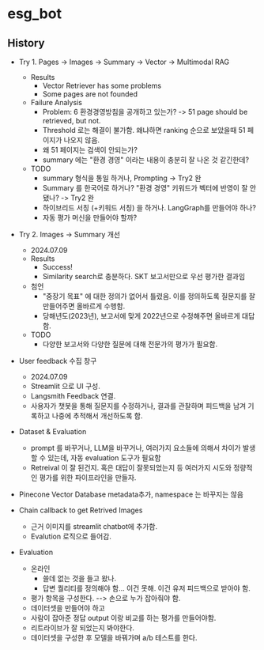 # esg_bot





## History

- Try 1. Pages -> Images -> Summary -> Vector -> Multimodal RAG
  - Results
    - Vector Retriever has some problems
    - Some pages are not founded
  - Failure Analysis
    - Problem: 6 환경경영방침을 공개하고 있는가? -> 51 page should be retrieved, but not.
    - Threshold 로는 해결이 불가함. 왜냐하면 ranking 순으로 보았을때 51 페이지가 나오지 않음.
    - 왜 51 페이지는 검색이 안되는가?
    - summary 에는 "환경 경영" 이라는 내용이 충분히 잘 나온 것 같긴한데?
  - TODO
    - summary 형식을 통일 하거나, Prompting  -> Try2 완
    - Summary 를 한국어로 하거나? "환경 경영" 키워드가 벡터에 반영이 잘 안됐나? -> Try2 완
    - 하이브리드 서칭 (+키워드 서칭) 을 하거나. LangGraph를 만들어야 하나? 
    - 자동 평가 머신을 만들어야 할까?
     
- Try 2. Images -> Summary 개선
  - 2024.07.09
  - Results
    - Success!
    - Similarity search로 충분하다. SKT 보고서만으로 우선 평가한 결과임
  - 첨언
    - "중장기 목표" 에 대한 정의가 없어서 틀렸음. 이를 정의하도록 질문지를 잘 만들어주면 올바르게 수행함.
    - 당해년도(2023년), 보고서에 맞게 2022년으로 수정해주면 올바르게 대답함.
  -  TODO
     - 다양한 보고서와 다양한 질문에 대해 전문가의 평가가 필요함.
  
- User feedback 수집 창구
  - 2024.07.09
  - Streamlit 으로 UI 구성.
  - Langsmith Feedback 연결.
  - 사용자가 챗봇을 통해 질문지를 수정하거나, 결과를 관찰하며 피드백을 남겨 기록하고 나중에 추적해서 개선하도록 함.
  
- Dataset & Evaluation
  - prompt 를 바꾸거나, LLM을 바꾸거나, 여러가지 요소들에 의해서 차이가 발생할 수 있는데, 자동 evaluation 도구가 필요함
  - Retreival 이 잘 된건지. 혹은 대답이 잘못되었는지 등 여러가지 시도와 정량적인 평가를 위한 파이프라인을 만들자.

- Pinecone Vector Database metadata추가, namespace 는 바꾸지는 않음


- Chain callback to get Retrived Images
  - 근거 이미지를 streamlit chatbot에 추가함.
  - Evalution 로직으로 들어감.

- Evaluation
  - 온라인
    - 쓸데 없는 것을 들고 왔나.
    - 답변 퀄리티를 정의해야 함... 이건 못해. 이건 유저 피드백으로 받아야 함.
  - 평가 항목을 구성한다. --> 손으로 누가 잡아줘야 함. 
  - 데이터셋을 만들어야 하고
  - 사람이 잡아준 정답 output 이랑 비교를 하는 평가를 만들어야함.
  - 리트라이브가 잘 되었는지 봐야한다. 
  - 데이터셋을 구성한 후 모델을 바꿔가며 a/b 테스트를 한다. 